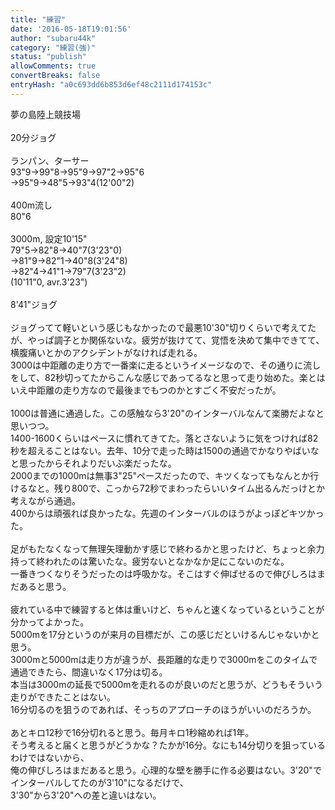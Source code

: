```yaml
---
title: "練習"
date: '2016-05-18T19:01:56'
author: "subaru44k"
category: "練習(強)"
status: "publish"
allowComments: true
convertBreaks: false
entryHash: "a0c693dd6b853d6ef48c2111d174153c"
---
```

夢の島陸上競技場<br>
<br>
20分ジョグ<br>
<br>
ランパン、ターサー<br>
93"9→99"8→95"9→97"2→95"6<br>
→95"9→48"5→93"4(12'00"2)<br>
<br>
400m流し<br>
80"6<br>
<br>
3000m, 設定10'15"<br>
79"5→82"8→40"7(3'23"0)<br>
→81"9→82"1→40"8(3'24"8)<br>
→82"4→41"1→79"7(3'23"2)<br>
(10'11"0, avr.3'23")<br>
<br>
8'41"ジョグ<br>
<br>
ジョグってて軽いという感じもなかったので最悪10'30"切りくらいで考えてたが、やっぱ調子とか関係ないな。疲労が抜けてて、覚悟を決めて集中できてて、横腹痛いとかのアクシデントがなければ走れる。<br>
3000は中距離の走り方で一番楽に走るというイメージなので、その通りに流しをして、82秒切ってたからこんな感じであってるなと思って走り始めた。楽とはいえ中距離の走り方なので最後までもつのかとすごく不安だったが。<br>
<br>
1000は普通に通過した。この感触なら3'20"のインターバルなんて楽勝だよなと思いつつ。<br>
1400-1600くらいはペースに慣れてきてた。落とさないように気をつければ82秒を超えることはない。去年、10分で走った時は1500の通過でかなりやばいなと思ったからそれよりだいぶ楽だったな。<br>
2000までの1000mは無事3"25"ペースだったので、キツくなってもなんとか行けるなと。残り800で、こっから72秒でまわったらいいタイム出るんだっけとか考えながら通過。<br>
400からは頑張れば良かったな。先週のインターバルのほうがよっぽどキツかった。<br>
<br>
足がもたなくなって無理矢理動かす感じで終わるかと思ったけど、ちょっと余力持って終われたのは驚いたな。疲労ないとなかなか足にこないのだな。<br>
一番きつくなりそうだったのは呼吸かな。そこはすぐ伸ばせるので伸びしろはまだあると思う。<br>
<br>
疲れている中で練習すると体は重いけど、ちゃんと速くなっているということが分かってよかった。<br>
5000mを17分というのが来月の目標だが、この感じだといけるんじゃないかと思う。<br>
3000mと5000mは走り方が違うが、長距離的な走りで3000mをこのタイムで通過できたら、間違いなく17分は切る。<br>
本当は3000mの延長で5000mを走れるのが良いのだと思うが、どうもそういう走りができたことはない。<br>
16分切るのを狙うのであれば、そっちのアプローチのほうがいいのだろうか。<br>
<br>
あとキロ12秒で16分切れると思う。毎月キロ1秒縮めれば1年。<br>
そう考えると届くと思うがどうかな？たかが16分。なにも14分切りを狙っているわけではないから、<br>
俺の伸びしろはまだあると思う。心理的な壁を勝手に作る必要はない。3'20"でインターバルしてたのが3'10"になるだけで、<br>
3'30"から3'20"への差と違いはない。
